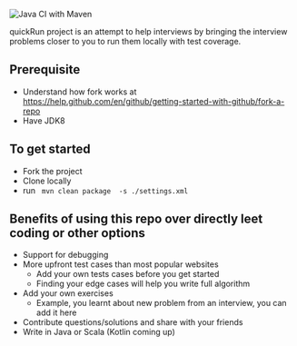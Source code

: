 ![Java CI with Maven](https://github.com/knightzsolutions/quickRun/workflows/Java%20CI%20with%20Maven/badge.svg?branch=master)

quickRun project is an attempt to help interviews by bringing the interview problems closer to you to run them locally with test coverage.

## Prerequisite 
* Understand how fork works at https://help.github.com/en/github/getting-started-with-github/fork-a-repo
* Have JDK8

## To get started
* Fork the project
* Clone locally
* run ` mvn clean package  -s ./settings.xml`

## Benefits of using this repo over directly leet coding or other options
* Support for debugging
* More upfront test cases than most popular websites
    * Add your own tests cases before you get started
    * Finding your edge cases will help you write full algorithm
* Add your own exercises
    * Example, you learnt about new problem from an interview, you can add it here
* Contribute questions/solutions and share with your friends
* Write in Java or Scala (Kotlin coming up)